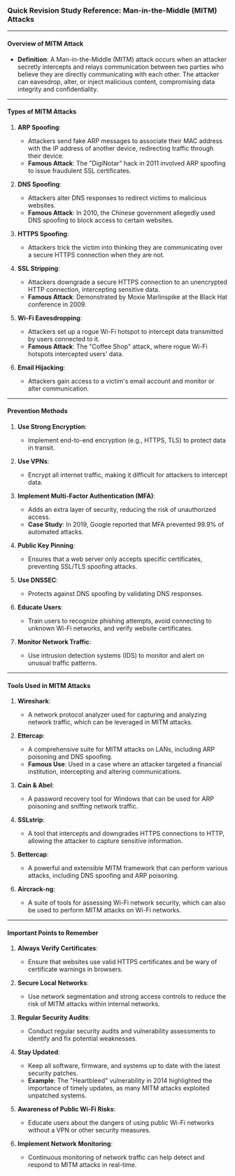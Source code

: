 ### Quick Revision Study Reference: Man-in-the-Middle (MITM) Attacks

---

#### **Overview of MITM Attack**
- **Definition**: A Man-in-the-Middle (MITM) attack occurs when an attacker secretly intercepts and relays communication between two parties who believe they are directly communicating with each other. The attacker can eavesdrop, alter, or inject malicious content, compromising data integrity and confidentiality.

---

#### **Types of MITM Attacks**
1. **ARP Spoofing**:
   - Attackers send fake ARP messages to associate their MAC address with the IP address of another device, redirecting traffic through their device.
   - **Famous Attack**: The "DigiNotar" hack in 2011 involved ARP spoofing to issue fraudulent SSL certificates.

2. **DNS Spoofing**:
   - Attackers alter DNS responses to redirect victims to malicious websites.
   - **Famous Attack**: In 2010, the Chinese government allegedly used DNS spoofing to block access to certain websites.

3. **HTTPS Spoofing**:
   - Attackers trick the victim into thinking they are communicating over a secure HTTPS connection when they are not.

4. **SSL Stripping**:
   - Attackers downgrade a secure HTTPS connection to an unencrypted HTTP connection, intercepting sensitive data.
   - **Famous Attack**: Demonstrated by Moxie Marlinspike at the Black Hat conference in 2009.

5. **Wi-Fi Eavesdropping**:
   - Attackers set up a rogue Wi-Fi hotspot to intercept data transmitted by users connected to it.
   - **Famous Attack**: The "Coffee Shop" attack, where rogue Wi-Fi hotspots intercepted users' data.

6. **Email Hijacking**:
   - Attackers gain access to a victim's email account and monitor or alter communication.

---

#### **Prevention Methods**
1. **Use Strong Encryption**:
   - Implement end-to-end encryption (e.g., HTTPS, TLS) to protect data in transit.

2. **Use VPNs**:
   - Encrypt all internet traffic, making it difficult for attackers to intercept data.

3. **Implement Multi-Factor Authentication (MFA)**:
   - Adds an extra layer of security, reducing the risk of unauthorized access.
   - **Case Study**: In 2019, Google reported that MFA prevented 99.9% of automated attacks.

4. **Public Key Pinning**:
   - Ensures that a web server only accepts specific certificates, preventing SSL/TLS spoofing attacks.

5. **Use DNSSEC**:
   - Protects against DNS spoofing by validating DNS responses.

6. **Educate Users**:
   - Train users to recognize phishing attempts, avoid connecting to unknown Wi-Fi networks, and verify website certificates.

7. **Monitor Network Traffic**:
   - Use intrusion detection systems (IDS) to monitor and alert on unusual traffic patterns.

---

#### **Tools Used in MITM Attacks**
1. **Wireshark**:
   - A network protocol analyzer used for capturing and analyzing network traffic, which can be leveraged in MITM attacks.

2. **Ettercap**:
   - A comprehensive suite for MITM attacks on LANs, including ARP poisoning and DNS spoofing.
   - **Famous Use**: Used in a case where an attacker targeted a financial institution, intercepting and altering communications.

3. **Cain & Abel**:
   - A password recovery tool for Windows that can be used for ARP poisoning and sniffing network traffic.

4. **SSLstrip**:
   - A tool that intercepts and downgrades HTTPS connections to HTTP, allowing the attacker to capture sensitive information.

5. **Bettercap**:
   - A powerful and extensible MITM framework that can perform various attacks, including DNS spoofing and ARP poisoning.

6. **Aircrack-ng**:
   - A suite of tools for assessing Wi-Fi network security, which can also be used to perform MITM attacks on Wi-Fi networks.

---

#### **Important Points to Remember**
1. **Always Verify Certificates**:
   - Ensure that websites use valid HTTPS certificates and be wary of certificate warnings in browsers.

2. **Secure Local Networks**:
   - Use network segmentation and strong access controls to reduce the risk of MITM attacks within internal networks.

3. **Regular Security Audits**:
   - Conduct regular security audits and vulnerability assessments to identify and fix potential weaknesses.

4. **Stay Updated**:
   - Keep all software, firmware, and systems up to date with the latest security patches.
   - **Example**: The "Heartbleed" vulnerability in 2014 highlighted the importance of timely updates, as many MITM attacks exploited unpatched systems.

5. **Awareness of Public Wi-Fi Risks**:
   - Educate users about the dangers of using public Wi-Fi networks without a VPN or other security measures.

6. **Implement Network Monitoring**:
   - Continuous monitoring of network traffic can help detect and respond to MITM attacks in real-time.
